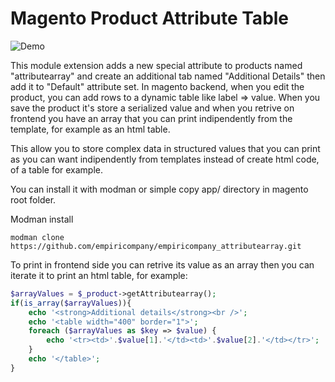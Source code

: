 # Magento Product Attribute Table

![Demo](https://user-images.githubusercontent.com/5071467/32602402-45721f20-c546-11e7-90ef-3d5dc2344a2d.gif)

This module extension adds a new special attribute to products named "attributearray" and create an additional tab named "Additional Details" then add it to "Default" attribute set.
In magento backend, when you edit the product, you can add rows to a dynamic table like label => value.
When you save the product it's store a serialized value and when you retrive on frontend you have an array that you can print indipendently from the template, for example as an html table.

This allow you to store complex data in structured values that you can print as you can want indipendently from templates instead of create html code, of a table for example.

You can install it with modman or simple copy app/ directory in magento root folder.

Modman install
```
modman clone https://github.com/empiricompany/empiricompany_attributearray.git
```

To print in frontend side you can retrive its value as an array then you can iterate it to print an html table, for example:
```php
$arrayValues = $_product->getAttributearray();
if(is_array($arrayValues)){
    echo '<strong>Additional details</strong><br />';
    echo '<table width="400" border="1">';
    foreach ($arrayValues as $key => $value) { 
        echo '<tr><td>'.$value[1].'</td><td>'.$value[2].'</td></tr>';
    }
    echo '</table>';
}

```
